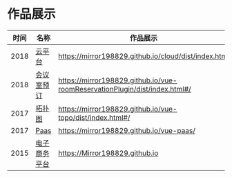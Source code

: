 # 作品展示
|时间|名称|作品展示|代码仓库
|---|---|---|---|
|2018|<a href="https://mirror198829.github.io/cloud/dist/index.html" target="_blank">云平台</a>| https://mirror198829.github.io/cloud/dist/index.html | https://github.com/Mirror198829/cloud |
|2018|<a href="https://mirror198829.github.io/vue-roomReservationPlugin/dist/index.html#/" target="_blank">会议室预订</a>| https://mirror198829.github.io/vue-roomReservationPlugin/dist/index.html#/ | https://github.com/Mirror198829/vue-roomReservationPlugin |
|2017|<a href="https://mirror198829.github.io/vue-topo/dist/index.html#/" target="_blank">拓扑图</a>|https://mirror198829.github.io/vue-topo/dist/index.html#/| https://github.com/Mirror198829/vue-topo |
|2017|<a href="https://mirror198829.github.io/vue-paas/" target="_blank">Paas</a>| https://mirror198829.github.io/vue-paas/ |
|2015|<a href="https://Mirror198829.github.io" target="_blank">电子商务平台</a>|https://Mirror198829.github.io| https://github.com/Mirror198829/Mirror198829.github.io |
